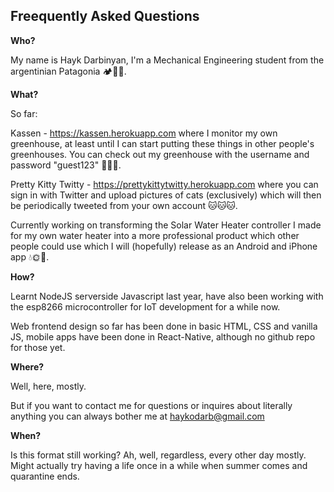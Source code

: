 
Freequently Asked Questions
---------------------------

**Who?** 

My name is Hayk Darbinyan, I'm a Mechanical Engineering student from the argentinian Patagonia 🏕🗻🌲.


**What?**

So far:

Kassen - https://kassen.herokuapp.com where I monitor my own greenhouse, at least until I can start putting these things in other people's greenhouses. You can check out my greenhouse with the username and password "guest123" 🌷🌼🌺.

Pretty Kitty Twitty - https://prettykittytwitty.herokuapp.com where you can sign in with Twitter and upload pictures of cats (exclusively) which will then be periodically tweeted from your own account 🐱🐱🐱. 

Currently working on transforming the Solar Water Heater controller I made for my own water heater into a more professional product which other people could use which I will (hopefully) release as an Android and iPhone app 💧🌞🌈.


**How?**

Learnt NodeJS serverside Javascript last year, have also been working with the esp8266 microcontroller for IoT development for a while now.

Web frontend design so far has been done in basic HTML, CSS and vanilla JS, mobile apps have been done in React-Native, although no github repo for those yet.


**Where?**

Well, here, mostly.

But if you want to contact me for questions or inquires about literally anything you can always bother me at haykodarb@gmail.com

**When?**

Is this format still working? Ah, well, regardless, every other day mostly. 
Might actually try having a life once in a while when summer comes and quarantine ends.
